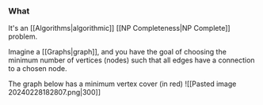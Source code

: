 ### What
It's an [[Algorithms|algorithmic]] [[NP Completeness|NP Complete]] problem. 

Imagine a [[Graphs|graph]], and you have the goal of choosing the minimum number of vertices (nodes) such that all edges have a connection to a chosen node. 

The graph below has a minimum vertex cover (in red)
![[Pasted image 20240228182807.png|300]]

